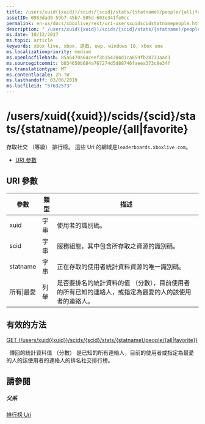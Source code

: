 ```yaml
---
title: /users/xuid({xuid})/scids/{scid}/stats/{statname)/people/{all|favorite}
assetID: 0983dad0-59b7-45b7-505d-603e341fe0cc
permalink: en-us/docs/xboxlive/rest/uri-usersxuidscidstatnamepeople.html
description: " /users/xuid({xuid})/scids/{scid}/stats/{statname)/people/{all|favorite}"
ms.date: 10/12/2017
ms.topic: article
keywords: xbox live, xbox, 遊戲, uwp, windows 10, xbox one
ms.localizationpriority: medium
ms.openlocfilehash: 85a6470a64ceef3b154384d1ca859fb28733aad3
ms.sourcegitcommit: b034650b684a767274d5d88746faeea373c8e34f
ms.translationtype: MT
ms.contentlocale: zh-TW
ms.lasthandoff: 03/06/2019
ms.locfileid: "57632573"
---
```

# <a name="usersxuidxuidscidsscidstatsstatnamepeopleallfavorite"></a>/users/xuid({xuid})/scids/{scid}/stats/{statname)/people/{all|favorite}
存取社交 （等級） 排行榜。
這些 Uri 的網域是`leaderboards.xboxlive.com`。

  * [URI 參數](#ID4EV)

<a id="ID4EV"></a>


## <a name="uri-parameters"></a>URI 參數

| 參數| 類型| 描述|
| --- | --- | --- |
| xuid| 字串| 使用者的識別碼。|
| scid| 字串| 服務組態，其中包含所存取之資源的識別碼。|
| statname| 字串| 正在存取的使用者統計資料資源的唯一識別碼。|
| 所有\|最愛| 列舉| 是否要排名的統計資料的值 （分數），目前使用者的所有已知的連絡人，或指定為最愛的人的該使用者的連絡人。|

<a id="ID4EOC"></a>


## <a name="valid-methods"></a>有效的方法

[GET (/users/xuid({xuid})/scids/{scid}/stats/{statname)/people/{all\|favorite})](uri-usersxuidscidstatnamepeopleget.md)

&nbsp;&nbsp;傳回的統計資料值 （分數） 是已知的所有連絡人，目前的使用者或指定為最愛的人的該使用者的連絡人的排名社交排行榜。

<a id="ID4EYC"></a>


## <a name="see-also"></a>請參閱

<a id="ID4E1C"></a>


##### <a name="parent"></a>父系

[排行榜 Uri](atoc-reference-leaderboard.md)
